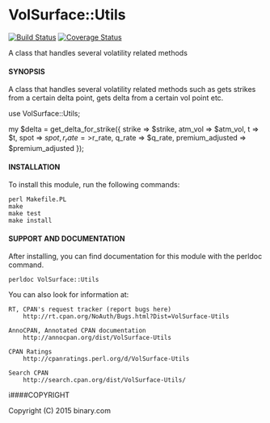 # VolSurface::Utils
[![Build Status](https://travis-ci.org/binary-com/perl-VolSurface-Utils.svg?branch=master)](https://travis-ci.org/binary-com/perl-VolSurface-Utils) [![Coverage Status](https://coveralls.io/repos/binary-com/perl-VolSurface-Utils/badge.png?branch=master)](https://coveralls.io/r/binary-com/perl-VolSurface-Utils?branch=master)

A class that handles several volatility related methods

#### SYNOPSIS

A class that handles several volatility related methods such as gets strikes from a certain delta point, gets delta from a certain vol point etc.

use VolSurface::Utils;

my $delta = get_delta_for_strike({ strike => $strike, atm_vol => $atm_vol, t => $t, spot => $spot, r_rate =>$r_rate, q_rate => $q_rate, premium_adjusted => $premium_adjusted });


#### INSTALLATION



To install this module, run the following commands:

	perl Makefile.PL
	make
	make test
	make install

#### SUPPORT AND DOCUMENTATION

After installing, you can find documentation for this module with the
perldoc command.

    perldoc VolSurface::Utils

You can also look for information at:

    RT, CPAN's request tracker (report bugs here)
        http://rt.cpan.org/NoAuth/Bugs.html?Dist=VolSurface-Utils

    AnnoCPAN, Annotated CPAN documentation
        http://annocpan.org/dist/VolSurface-Utils

    CPAN Ratings
        http://cpanratings.perl.org/d/VolSurface-Utils

    Search CPAN
        http://search.cpan.org/dist/VolSurface-Utils/


i####COPYRIGHT

Copyright (C) 2015 binary.com

